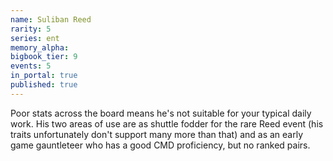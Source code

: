 ```yaml
---
name: Suliban Reed
rarity: 5
series: ent
memory_alpha:
bigbook_tier: 9
events: 5
in_portal: true
published: true
---
```


Poor stats across the board means he's not suitable for your typical daily work. His two areas of use are as shuttle fodder for the rare Reed event (his traits unfortunately don't support many more than that) and as an early game gauntleteer who has a good CMD proficiency, but no ranked pairs.
